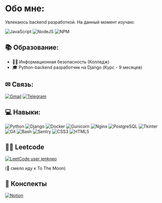 # Обо мне:
Увлекаюсь backend разработкой. На данный момент изучаю:

![JavaScript](https://img.shields.io/badge/JavaScript-F7DF1E?style=for-the-badge&logo=javascript&logoColor=black) 
![NodeJS](https://img.shields.io/badge/Node.js-43853D?style=for-the-badge&logo=node.js&logoColor=white)
![NPM](https://img.shields.io/badge/NPM-%23000000.svg?style=for-the-badge&logo=npm&logoColor=white)

## 📚 Образование:
- 👨‍🎓 Информационная безопасность (Колледж)
- 🎓 Python-backend разработчик на Django (Курс - 9 месяцев)

## ✉︎ Связь:
[![Gmail](https://img.shields.io/badge/Gmail-D14836?style=for-the-badge&logo=gmail&logoColor=white)](mailto:jenkneo.lal@gmail.com)
[![Telegram](https://img.shields.io/badge/Telegram-2CA5E0?style=for-the-badge&logo=telegram&logoColor=white)](https://t.me/anyonehuman)

## 💻 Навыки:
![Python](https://img.shields.io/badge/Python-4584b6?style=for-the-badge&logo=python&logoColor=white)
![Django](https://img.shields.io/badge/Django-092e20?style=for-the-badge&logo=django&logoColor=white)
![Docker](https://img.shields.io/badge/Docker-0db7ed?style=for-the-badge&logo=docker&logoColor=white)
![Gunicorn](https://img.shields.io/badge/Gunicorn-092e20?style=for-the-badge&logo=gunicorn&logoColor=white)
![Nginx](https://img.shields.io/badge/Nginx-000000?style=for-the-badge&logo=nginx&logoColor=white)
![PostgreSQL](https://img.shields.io/badge/PostgreSQL-0064a5?style=for-the-badge&logo=PostgreSQL&logoColor=white)
![Tkinter](https://img.shields.io/badge/Tkinter-306988?style=for-the-badge&logo=python&logoColor=white)
![Git](https://img.shields.io/badge/Git-f34f29?style=for-the-badge&logo=git&logoColor=white)
![Bash](https://img.shields.io/badge/Bash-000000?style=for-the-badge&logo=gnu-bash&logoColor=white)
![Sentry](https://img.shields.io/badge/Sentry-421342?style=for-the-badge&logo=sentry&logoColor=white)
![CSS3](https://img.shields.io/badge/css3-264de4?style=for-the-badge&logo=css3&logoColor=white) 
![HTML5](https://img.shields.io/badge/html5-E34F26?style=for-the-badge&logo=html5&logoColor=white)

## 👨‍💻 Leetcode
[![LeetCode user jenkneo](https://img.shields.io/badge/dynamic/json?style=for-the-badge&labelColor=black&color=%23ffa116&label=Solved&query=solvedOverTotal&url=https%3A%2F%2Fleetcode-badge.vercel.app%2Fapi%2Fusers%2Fjenkneo&logo=leetcode&logoColor=yellow)](https://leetcode.com/jenkneo/) 

(🚀 смело иду к To The Moon)

## 📖 Конспекты
[![Notion](https://img.shields.io/badge/Notion-000000?style=for-the-badge&logo=notion&logoColor=white)](https://jenkneo.notion.site/7d32085e0da64a2d8708ecadf791951f?pvs=4)
